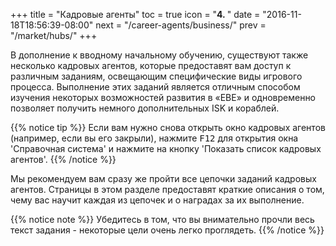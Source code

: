 +++
title = "Кадровые агенты"
toc = true
icon = "<b>4. </b>"
date = "2016-11-18T18:56:39-08:00"
next = "/career-agents/business/"
prev = "/market/hubs/"
+++

В дополнение к вводному начальному обучению, существуют также несколько кадровых агентов, 
которые предоставят вам доступ к различным заданиям, освещающим специфические виды игрового процесса.
Выполнение этих заданий является отличным способом изучения некоторых возможностей развития в «ЕВЕ»
и одновременно позволяет получить немного дополнительных ISK и кораблей.

{{% notice tip %}}
Если вам нужно снова открыть окно кадровых агентов (например, если вы его закрыли),
нажмите <kbd>F12</kbd> для открытия окна 'Справочная система' и нажмите на кнопку 'Показать список кадровых агентов'. 
{{% /notice %}}

Мы рекомендуем вам сразу же пройти все цепочки заданий кадровых агентов. Страницы в этом разделе
предоставят краткие описания о том, чему вас научит каждая из цепочек и о наградах за их выполнение.

{{% notice note %}}
Убедитесь в том, что вы внимательно прочли весь текст задания - некоторые цели очень легко проглядеть.
{{% /notice %}}
